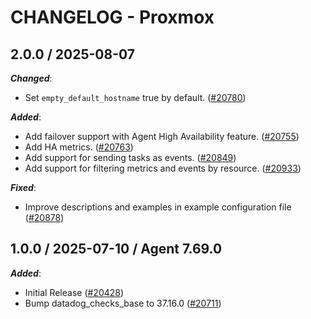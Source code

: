 # CHANGELOG - Proxmox

<!-- towncrier release notes start -->

## 2.0.0 / 2025-08-07

***Changed***:

* Set `empty_default_hostname` true by default. ([#20780](https://github.com/DataDog/integrations-core/pull/20780))

***Added***:

* Add failover support with Agent High Availability feature. ([#20755](https://github.com/DataDog/integrations-core/pull/20755))
* Add HA metrics. ([#20763](https://github.com/DataDog/integrations-core/pull/20763))
* Add support for sending tasks as events. ([#20849](https://github.com/DataDog/integrations-core/pull/20849))
* Add support for filtering metrics and events by resource. ([#20933](https://github.com/DataDog/integrations-core/pull/20933))

***Fixed***:

* Improve descriptions and examples in example configuration file ([#20878](https://github.com/DataDog/integrations-core/pull/20878))

## 1.0.0 / 2025-07-10 / Agent 7.69.0

***Added***:

* Initial Release ([#20428](https://github.com/DataDog/integrations-core/pull/20428))
* Bump datadog_checks_base to 37.16.0 ([#20711](https://github.com/DataDog/integrations-core/pull/20711))
